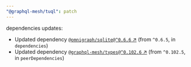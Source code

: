```yaml
---
"@graphql-mesh/tuql": patch
---
```

dependencies updates:
  - Updated dependency [`@omnigraph/sqlite@^0.6.6` ↗︎](https://www.npmjs.com/package/@omnigraph/sqlite/v/0.6.6) (from `^0.6.5`, in `dependencies`)
  - Updated dependency [`@graphql-mesh/types@^0.102.6` ↗︎](https://www.npmjs.com/package/@graphql-mesh/types/v/0.102.6) (from `^0.102.5`, in `peerDependencies`)

